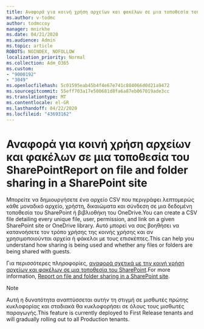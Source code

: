 ```yaml
---
title: Αναφορά για κοινή χρήση αρχείων και φακέλων σε μια τοποθεσία του SharePoint
ms.author: v-todmc
author: todmccoy
manager: mnirkhe
ms.date: 04/21/2020
ms.audience: Admin
ms.topic: article
ROBOTS: NOINDEX, NOFOLLOW
localization_priority: Normal
ms.collection: Adm_O365
ms.custom:
- "9000192"
- "3049"
ms.openlocfilehash: 5c01595eab45b4f4e67e741c884066d0d21a9472
ms.sourcegitcommit: 55eff703a17e500681d8fa6a87eb067019ade3cc
ms.translationtype: MT
ms.contentlocale: el-GR
ms.lasthandoff: 04/22/2020
ms.locfileid: "43693162"
---
```

# <a name="report-on-file-and-folder-sharing-in-a-sharepoint-site"></a><span data-ttu-id="ab9eb-102">Αναφορά για κοινή χρήση αρχείων και φακέλων σε μια τοποθεσία του SharePoint</span><span class="sxs-lookup"><span data-stu-id="ab9eb-102">Report on file and folder sharing in a SharePoint site</span></span>

<span data-ttu-id="ab9eb-103">Μπορείτε να δημιουργήσετε ένα αρχείο CSV που περιγράφει λεπτομερώς κάθε μοναδικό αρχείο, χρήστη, δικαιώματα και σύνδεση σε μια δεδομένη τοποθεσία του SharePoint ή βιβλιοθήκη του OneDrive.</span><span class="sxs-lookup"><span data-stu-id="ab9eb-103">You can create a CSV file detailing every unique file, user, permission, and link on a given SharePoint site or OneDrive library.</span></span> <span data-ttu-id="ab9eb-104">Αυτό μπορεί να σας βοηθήσει να κατανοήσετε τον τρόπο χρήσης της κοινής χρήσης και αν χρησιμοποιούνται αρχεία ή φάκελοι με τους επισκέπτες.</span><span class="sxs-lookup"><span data-stu-id="ab9eb-104">This can help you understand how sharing is being used and whether any files or folders are being shared with guests.</span></span>

<span data-ttu-id="ab9eb-105">Για περισσότερες πληροφορίες, [αναφορά σχετικά με την κοινή χρήση αρχείων και φακέλων σε μια τοποθεσία του SharePoint](https://docs.microsoft.com/sharepoint/sharing-reports).</span><span class="sxs-lookup"><span data-stu-id="ab9eb-105">For more information, [Report on file and folder sharing in a SharePoint site](https://docs.microsoft.com/sharepoint/sharing-reports).</span></span>

> [!NOTE]
> <span data-ttu-id="ab9eb-106">Αυτή η δυνατότητα αναπτύσσεται αυτήν τη στιγμή σε μισθωτές πρώτης κυκλοφορίας και σταδιακά θα κυκλοφορήσει σε όλους τους μισθωτές παραγωγής.</span><span class="sxs-lookup"><span data-stu-id="ab9eb-106">This feature is currently deployed to First Release tenants and will gradually rolling out to all Production tenants.</span></span>